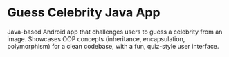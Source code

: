 # Guess Celebrity Java App
Java-based Android app that challenges users to guess a celebrity from an image. Showcases OOP concepts (inheritance, encapsulation, polymorphism) for a clean codebase, with a fun, quiz-style user interface.
